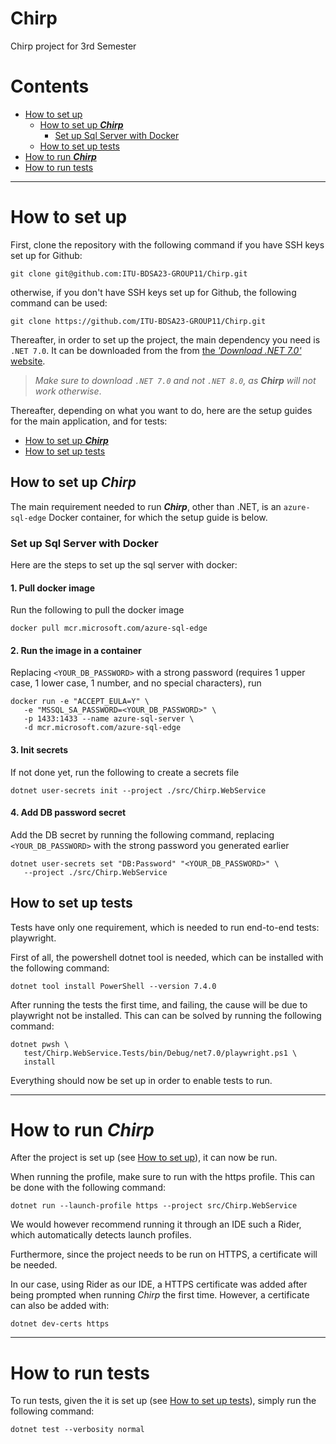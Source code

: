 # Chirp
Chirp project for 3rd Semester

# Contents

- [How to set up](#how-to-set-up)
  - [How to set up **_Chirp_**](#how-to-set-up-chirp)
    - [Set up Sql Server with Docker](#set-up-sql-server-with-docker)
  - [How to set up tests](#how-to-set-up-tests)
- [How to run **_Chirp_**](#how-to-run-chirp)
- [How to run tests](#how-to-run-tests)

---

# How to set up
First, clone the repository with the following command if you have SSH keys set up for Github:
```shell
git clone git@github.com:ITU-BDSA23-GROUP11/Chirp.git
```
otherwise, if you don't have SSH keys set up for Github, the following command can be used:
```shell
git clone https://github.com/ITU-BDSA23-GROUP11/Chirp.git
```

Thereafter, in order to set up the project, the main dependency you need is `.NET 7.0`.
It can be downloaded from the from [the _'Download .NET 7.0'_ website](https://dotnet.microsoft.com/en-us/download/dotnet/7.0).
> _Make sure to download `.NET 7.0` and not `.NET 8.0`, as **Chirp** will not work otherwise_.

Thereafter, depending on what you want to do, here are the setup guides for the main application, and for tests:
- [How to set up **_Chirp_**](#how-to-set-up-chirp)
- [How to set up tests](#how-to-set-up-tests)

## How to set up **_Chirp_**
The main requirement needed to run **_Chirp_**, other than .NET, is an `azure-sql-edge` Docker container, for which the setup guide is below.

### Set up Sql Server with Docker
Here are the steps to set up the sql server with docker:

#### 1. Pull docker image

Run the following to pull the docker image

`docker pull mcr.microsoft.com/azure-sql-edge`


#### 2. Run the image in a container
Replacing `<YOUR_DB_PASSWORD>` with a strong password (requires 1 upper case, 1 lower case, 1 number, and no special characters), run

```shell
docker run -e "ACCEPT_EULA=Y" \
   -e "MSSQL_SA_PASSWORD=<YOUR_DB_PASSWORD>" \
   -p 1433:1433 --name azure-sql-server \
   -d mcr.microsoft.com/azure-sql-edge
```

#### 3. Init secrets
If not done yet, run the following to create a secrets file

```shell
dotnet user-secrets init --project ./src/Chirp.WebService
```

#### 4. Add DB password secret
Add the DB secret by running the following command, replacing `<YOUR_DB_PASSWORD>` with the strong password you generated earlier

```shell
dotnet user-secrets set "DB:Password" "<YOUR_DB_PASSWORD>" \
   --project ./src/Chirp.WebService
```

## How to set up tests
Tests have only one requirement, which is needed to run end-to-end tests: playwright.

First of all, the powershell dotnet tool is needed, which can be installed with the following command:
```shell
dotnet tool install PowerShell --version 7.4.0
```

After running the tests the first time, and failing, the cause will be due to playwright not be installed. This can can be solved by running the following command:
```shell
dotnet pwsh \
   test/Chirp.WebService.Tests/bin/Debug/net7.0/playwright.ps1 \
   install
 ```

Everything should now be set up in order to enable tests to run.

---

# How to run _Chirp_
After the project is set up (see [How to set up](#how-to-set-up)), it can now be run.

When running the profile, make sure to run with the https profile.
This can be done with the following command:
```shell
dotnet run --launch-profile https --project src/Chirp.WebService
```
We would however recommend running it through an IDE such a Rider, which automatically detects launch profiles.

Furthermore, since the project needs to be run on HTTPS, a certificate will be needed.

In our case, using Rider as our IDE, a HTTPS certificate was added after being prompted when running _Chirp_ the first time.
However, a certificate can also be added with:
```shell
dotnet dev-certs https
```

---

# How to run tests
To run tests, given the it is set up (see [How to set up tests](#how-to-set-up-tests)), simply run the following command:
```shell
dotnet test --verbosity normal
```